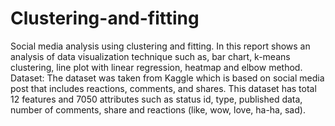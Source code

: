 # Clustering-and-fitting
Social media analysis using clustering and fitting.
In this report shows an analysis of data visualization technique such as, bar chart, k-means clustering, line plot with linear regression, heatmap and elbow method. 
Dataset: The dataset was taken from Kaggle which is based on social media post that includes reactions, comments, and shares. This dataset has total 12 features and 7050 attributes such as status id, type, published data, number of comments, share and reactions (like, wow, love, ha-ha, sad).
